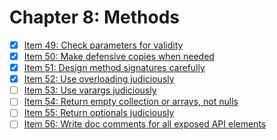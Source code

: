 # Chapter 8: Methods

- [x] [Item 49: Check parameters for validity](./item49)
- [x] [Item 50: Make defensive copies when needed](./item50)
- [x] [Item 51: Design method signatures carefully](./item51)
- [x] [Item 52: Use overloading judiciously](./item52)
- [ ] [Item 53: Use varargs judiciously](./item53)
- [ ] [Item 54: Return empty collection or arrays, not nulls](./item54)
- [ ] [Item 55: Return optionals judiciously](./item55)
- [ ] [Item 56: Write doc comments for all exposed API elements](./item56)

